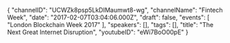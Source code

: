 {
    "channelID": "UCWZk8psp5LkDIMaumwt8-wg",
    "channelName": "Fintech Week",
    "date": "2017-02-07T03:04:06.000Z",
    "draft": false,
    "events": [
        "London Blockchain Week 2017"
    ],
    "speakers": [],
    "tags": [],
    "title": "The Next Great Internet Disruption",
    "youtubeID": "eWi7BoO00pE"
}